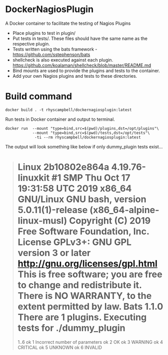 # DockerNagiosPlugin
A Docker container to facilitate the testing of Nagios Plugins
  * Place plugins to test in plugin/
  * Put tests in tests/. These files should have the same name as the respective plugin.
  * Tests written using the bats framework - https://github.com/sstephenson/bats
  * shellcheck is also executed against each plugin. https://github.com/koalaman/shellcheck/blob/master/README.md
  * Bind mounts are used to provide the plugins and tests to the container.
  * Add your own Nagios plugins and tests to these directories.

# Build command

```
docker build . -t rhyscampbell/dockernagiosplugin:latest
```

Run tests in Docker container and output to terminal.


```
docker run  --mount "type=bind,src=$(pwd)/plugins,dst=/opt/plugins"\
            --mount "type=bind,src=$(pwd)/tests,dst=/opt/tests"\
             -ti --rm rhyscampbell/dockernagiosplugin:latest
```

The output will look something like below if only dummy_plugin tests exist...

> Linux 2b10802e864a 4.19.76-linuxkit #1 SMP Thu Oct 17 19:31:58 UTC 2019 x86_64 GNU/Linux
> GNU bash, version 5.0.11(1)-release (x86_64-alpine-linux-musl) Copyright (C) 2019 Free Software Foundation, Inc. License GPLv3+: GNU GPL version 3 or later <http://gnu.org/licenses/gpl.html> This is free software; you are free to change and redistribute it. There is NO WARRANTY, to the extent permitted by law.
> Bats 1.1.0
> There are 1 plugins.
> Executing tests for ./dummy_plugin
> ===========================
> 1..6
> ok 1 Incorrect number of parameters
> ok 2 OK
> ok 3 WARNING
> ok 4 CRITICAL
> ok 5 UNKNOWN
> ok 6 INVALID

